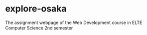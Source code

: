 # explore-osaka

The assignment webpage of the Web Development course in ELTE Computer Science 2nd semester
